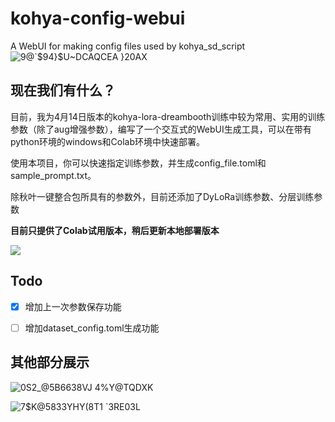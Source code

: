 # kohya-config-webui
A WebUI for making config files used by kohya_sd_script
![9@`$94}$U~DCAQCEA }20AX](https://user-images.githubusercontent.com/126865849/232077304-cb04f8c4-e815-4de8-a5ec-e9116413c5e2.png)

## 现在我们有什么？
目前，我为4月14日版本的kohya-lora-dreambooth训练中较为常用、实用的训练参数（除了aug增强参数），编写了一个交互式的WebUI生成工具，可以在带有python环境的windows和Colab环境中快速部署。

使用本项目，你可以快速指定训练参数，并生成config_file.toml和sample_prompt.txt。

除秋叶一键整合包所具有的参数外，目前还添加了DyLoRa训练参数、分层训练参数

**目前只提供了Colab试用版本，稍后更新本地部署版本**

[![](https://img.shields.io/static/v1?message=Open%20in%20Colab&logo=googlecolab&labelColor=5c5c5c&color=0f80c1&label=%20&style=flat)](https://colab.research.google.com/github/WSH032/kohya-config-webui/blob/main/kohya_train_webui.ipynb)
    
## Todo
- [x] 增加上一次参数保存功能
- [ ] 增加dataset_config.toml生成功能


## 其他部分展示
![0S2_@5B6638VJ 4%Y@TQDXK](https://user-images.githubusercontent.com/126865849/232079134-15154ccf-06ac-45a0-984f-244a6e8983f3.png)

![7$K@5833YHY(8T1 `3RE03L](https://user-images.githubusercontent.com/126865849/232079434-d471da6e-9e1d-457b-b635-4c37a838bf15.png)

